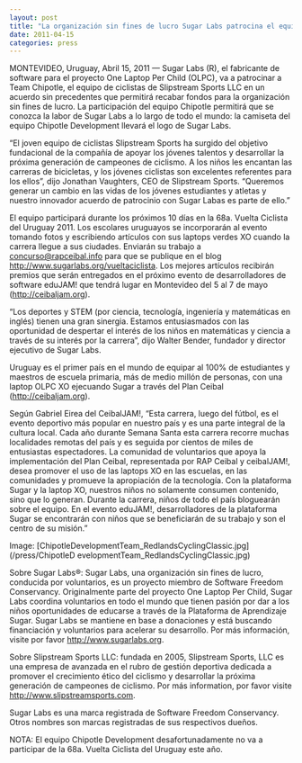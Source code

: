 ```yaml
---
layout: post
title: "La organización sin fines de lucro Sugar Labs patrocina el equipo de ciclistas Team Chipotle para dar a conocer su misión educativa."
date: 2011-04-15
categories: press
---
```



MONTEVIDEO, Uruguay, Abril 15, 2011 — Sugar Labs (R), el fabricante de
software para el proyecto One Laptop Per Child (OLPC), va a patrocinar a Team
Chipotle, el equipo de ciclistas de Slipstream Sports LLC en un acuerdo sin
precedentes que permitirá recabar fondos para la organización sin fines de
lucro. La participación del equipo Chipotle permitirá que se conozca la labor
de Sugar Labs a lo largo de todo el mundo: la camiseta del equipo Chipotle
Development llevará el logo de Sugar Labs.

“El joven equipo de ciclistas Slipstream Sports ha surgido del objetivo
fundacional de la compañía de apoyar los jóvenes talentos y desarrollar la
próxima generación de campeones de ciclismo. A los niños les encantan las
carreras de bicicletas, y los jóvenes ciclistas son excelentes referentes para
los ellos”, dijo Jonathan Vaughters, CEO de Slipstream Sports. “Queremos
generar un cambio en las vidas de los jóvenes estudiantes y atletas y nuestro
innovador acuerdo de patrocinio con Sugar Labas es parte de ello.”

El equipo participará durante los próximos 10 días en la 68a. Vuelta Ciclista
del Uruguay 2011. Los escolares uruguayos se incorporarán al evento tomando
fotos y escribiendo artículos con sus laptops verdes XO cuando la carrera
llegue a sus ciudades. Enviarán su trabajo a
[concurso@rapceibal.info](mailto:concurso@rapceibal.info) para que se publique
en el blog <http://www.sugarlabs.org/vueltaciclista>. Los mejores artículos
recibirán premios que serán entregados en el próximo evento de desarrolladores
de software eduJAM! que tendrá lugar en Montevideo del 5 al 7 de mayo
(<http://ceibaljam.org>).

“Los deportes y STEM (por ciencia, tecnología, ingeniería y matemáticas en
inglés) tienen una gran sinergia. Estamos entusiasmados con las oportunidad de
despertar el interés de los niños en matemáticas y ciencia a través de su
interés por la carrera”, dijo Walter Bender, fundador y director ejecutivo de
Sugar Labs.

Uruguay es el primer país en el mundo de equipar al 100% de estudiantes y
maestros de escuela primaria, más de medio millón de personas, con una laptop
OLPC XO ejecuando Sugar a través del Plan Ceibal (<http://ceibaljam.org>).

Según Gabriel Eirea del CeibalJAM!, “Esta carrera, luego del fútbol, es el
evento deportivo más popular en nuestro país y es una parte integral de la
cultura local. Cada año durante Semana Santa esta carrera recorre muchas
localidades remotas del país y es seguida por cientos de miles de entusiastas
espectadores. La comunidad de voluntarios que apoya la implementación del Plan
Ceibal, representada por RAP Ceibal y ceibalJAM!, desea promover el uso de las
laptops XO en las escuelas, en las comunidades y promueve la apropiación de la
tecnología. Con la plataforma Sugar y la laptop XO, nuestros niños no
solamente consumen contenido, sino que lo generan. Durante la carrera, niños
de todo el país bloguearán sobre el equipo. En el evento eduJAM!,
desarrolladores de la plataforma Sugar se encontrarán con niños que se
beneficiarán de su trabajo y son el centro de su misión.”

Image: [ChipotleDevelopmentTeam_RedlandsCyclingClassic.jpg](/press/ChipotleD
evelopmentTeam_RedlandsCyclingClassic.jpg)

Sobre Sugar Labs®: Sugar Labs, una organización sin fines de lucro, conducida
por voluntarios, es un proyecto miembro de Software Freedom Conservancy.
Originalmente parte del proyecto One Laptop Per Child, Sugar Labs coordina
voluntarios en todo el mundo que tienen pasión por dar a los niños
oportunidades de educarse a través de la Plataforma de Aprendizaje Sugar.
Sugar Labs se mantiene en base a donaciones y está buscando financiación y
voluntarios para acelerar su desarrollo. Por más información, visite por favor
<http://www.sugarlabs.org>.

Sobre Slipstream Sports LLC: fundada en 2005, Slipstream Sports, LLC es una
empresa de avanzada en el rubro de gestión deportiva dedicada a promover el
crecimiento ético del ciclismo y desarrollar la próxima generación de
campeones de ciclismo. Por más information, por favor visite
<http://www.slipstreamsports.com>.

Sugar Labs es una marca registrada de Software Freedom Conservancy. Otros
nombres son marcas registradas de sus respectivos dueños.

NOTA: El equipo Chipotle Development desafortunadamente no va a participar de
la 68a. Vuelta Ciclista del Uruguay este año.

